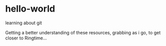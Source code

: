 # hello-world
learning about git

Getting a better understanding of these resources, grabbing as i go, to get closer to Ringtime...
